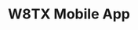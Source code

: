 ---
hackday: 10-london
links:
- {}
summary: Empowering patients to get treated sooner. A hospital-facing web-based software
  to deliver data assurance and innovative techniques in tracking and management patient
  flow through the journey from referral to treatment.
team:
- Noel E
title: W8TX Mobile App
---